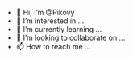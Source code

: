 - 👋 Hi, I’m @Pikovy
- 👀 I’m interested in ...
- 🌱 I’m currently learning ...
- 💞️ I’m looking to collaborate on ...
- 📫 How to reach me ...

<!---
Pikovy/Pikovy is a ✨ special ✨ repository because its `README.md` (this file) appears on your GitHub profile.
You can click the Preview link to take a look at your changes.
--->

